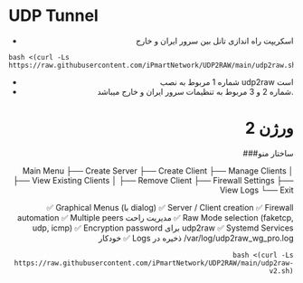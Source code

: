 # UDP Tunnel

<div align="right">


 <div align="right">


 - اسکریپت راه اندازی تانل بین سرور ایران و خارج
<div align="left">
 
```
bash <(curl -Ls https://raw.githubusercontent.com/iPmartNetwork/UDP2RAW/main/udp2raw.sh)
```
<div align="right">


 - شماره 1 مربوط به نصب udp2raw است
 - شماره 2 و 3 مربوط به تنظیمات سرور ایران و خارج میباشد.


# ورژن 2

###ساختار منو


Main Menu
├── Create Server
├── Create Client
├── Manage Clients
│   ├── View Existing Clients
│   ├── Remove Client
├── Firewall Settings
├── View Logs
└── Exit









✅ Graphical Menus (با dialog)
✅ Server / Client creation
✅ Firewall automation
✅ Multiple peers مدیریت راحت
✅ Raw Mode selection (faketcp, udp, icmp)
✅ Encryption password برای udp2raw
✅ Systemd Services خودکار
✅ Logs ذخیره در /var/log/udp2raw_wg_pro.log



```
bash <(curl -Ls https://raw.githubusercontent.com/iPmartNetwork/UDP2RAW/main/udp2raw-v2.sh)
```




